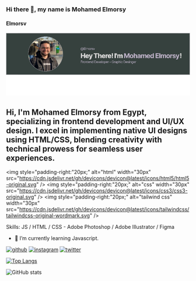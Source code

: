 ### Hi there 👋, my name is Mohamed Elmorsy
#### Elmorsv
![github](/image.png)

Hi, I'm Mohamed Elmorsy from Egypt, specializing in frontend development and UI/UX design. I excel in implementing native UI designs using HTML/CSS, blending creativity with technical prowess for seamless user experiences.
---
<img style="padding-right:"20px;" alt="html" width="30px" src="https://cdn.jsdelivr.net/gh/devicons/devicon@latest/icons/html5/html5-original.svg" />
<img style="padding-right:"20px;" alt="css" width="30px" src="https://cdn.jsdelivr.net/gh/devicons/devicon@latest/icons/css3/css3-original.svg" />
<img style="padding-right:"20px;" alt="tailwind css" width="30px" src="https://cdn.jsdelivr.net/gh/devicons/devicon@latest/icons/tailwindcss/tailwindcss-original-wordmark.svg" />


Skills: JS / HTML / CSS - Adobe Photoshop / Adobe Illustrator / Figma

- 🌱 I’m currently learning Javascript. 


[<img src='https://cdn.jsdelivr.net/npm/simple-icons@3.0.1/icons/github.svg' alt='github' height='40'>](https://github.com/Elmorsv)  [<img src='https://cdn.jsdelivr.net/npm/simple-icons@3.0.1/icons/instagram.svg' alt='instagram' height='40'>](https://www.instagram.com/elmorsv.0/)  [<img src='https://cdn.jsdelivr.net/npm/simple-icons@3.0.1/icons/twitter.svg' alt='twitter' height='40'>](https://twitter.com/ELmorsv0)  

[![Top Langs](https://github-readme-stats.vercel.app/api/top-langs/?username=Elmorsv)](https://github.com/anuraghazra/github-readme-stats)

![GitHub stats](https://github-readme-stats.vercel.app/api?username=Elmorsv&show_icons=true)  

